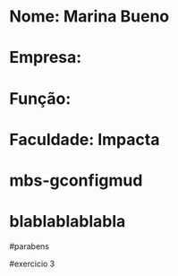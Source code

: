 # Nome: Marina Bueno
# Empresa: 
# Função:
# Faculdade: Impacta

# mbs-gconfigmud

# blablablablabla

#parabens

#exercicio 3
